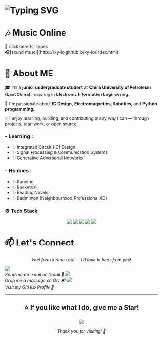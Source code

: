# ![Typing SVG](https://readme-typing-svg.demolab.com?font=Lucida+Calligraphy&weight=900&size=30&pause=1000&color=8573F7&background=C1FFE400&center=true&vCenter=true&repeat=false&random=true&width=500&height=100&lines=HELLO+FELLOWS%F0%9F%91%8B;Here's+a+little+about+me..)

<h1>
 🎶 Music Online
</h1>
</details>
<summary>🎵 click here for types </summary>
🎧[sound musci](https://xy-lo.github.io/xy-lo/index.html)
</details>
<!-- Nothing weird to see here -->

<h1>
 💬 About ME
</h1>

🎓 I'm a **junior undergraduate student** at **China University of Petroleum (East China)**, majoring in **Electronic Information Engineering**.  

🔬 I'm passionate about **IC Design**, **Electromagnetics**, **Robotics**, and **Python programming**.  

💡 I enjoy learning, building, and contributing in any way I can — through projects, teamwork, or open source.


### - Learning :
- ✨ Integrated Circuit (IC) Design
- ✨ Signal Processing & Communication Systems
- ✨ Generative Adversarial Networks

### - Hobbies : 
- ✨ Running
- ✨ Basketball
- ✨ Reading  Novels
- ✨ Badminton (Neighbourhood Professional XD)

### ⚙️ Tech Stack
<p align="center">
  <img src="https://img.shields.io/badge/Python-3776AB?style=for-the-badge&logo=python&logoColor=white"/>
  <img src="https://img.shields.io/badge/C%2FC++-00599C?style=for-the-badge&logo=cplusplus&logoColor=white"/>
  <img src="https://img.shields.io/badge/STM32-03234B?style=for-the-badge&logo=STMicroelectronics&logoColor=white"/>
  <img src="https://img.shields.io/badge/Vivado-FDA100?style=for-the-badge&logo=Xilinx&logoColor=white"/>
  <img src="https://img.shields.io/badge/Matlab-0076A8?style=for-the-badge&logo=Mathworks&logoColor=white"/>
</p>

<h1 >📫 Let's Connect</h1>

<p align="center"><i>Feel free to reach out — I’d love to hear from you!</i></p>

<!-- Gmail 邮箱 -->
<a href="mailto:xy1711271149@gmail.com">
  <img src="https://img.shields.io/badge/Gmail-xy1711271149@gmail.com-D14836?style=for-the-badge&logo=gmail&logoColor=white" />
</a>
<br/>
<i>Send me an email on Gmail 📧</i>

<!-- QQ 邮箱 -->
<a href="mailto:1711271149@qq.com">
  <img src="https://img.shields.io/badge/QQ-1711271149@qq.com-12C3B2?style=for-the-badge&logo=tencentqq&logoColor=white" />
</a>
<br/>
<i>Drop me a message on QQ 📬</i>

<!-- GitHub 主页 -->
<a href="https://github.com/xy-lo">
  <img src="https://img.shields.io/badge/GitHub-xy--lo-181717?style=for-the-badge&logo=github&logoColor=white" />
</a>
<br/>
<i>Visit my GitHub Profile 🐙</i>

---

<h2 align="center">⭐ If you like what I do, give me a Star!</h2>

<p align="center">
  <!-- GitHub Star Badge -->
  <a href="https://github.com/xy-lo/xy-lo">
    <img src="https://img.shields.io/github/stars/xy-lo/xy-lo?style=for-the-badge&label=Star%20My%20Profile&logo=github&color=FFD700" />
  </a>
</p>

<p align="center"><i>Thank you for visiting! 🎉</i></p>



